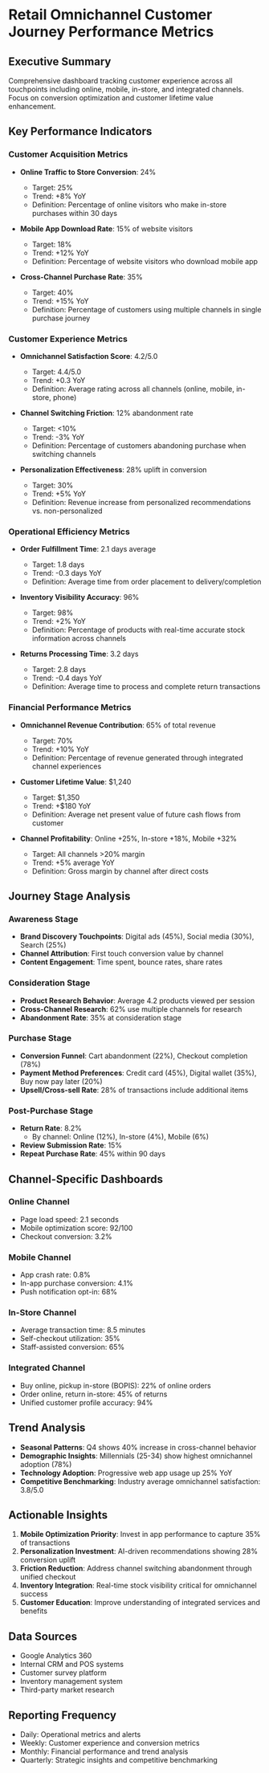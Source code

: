 # Retail Omnichannel Customer Journey Performance Metrics

## Executive Summary
Comprehensive dashboard tracking customer experience across all touchpoints including online, mobile, in-store, and integrated channels. Focus on conversion optimization and customer lifetime value enhancement.

## Key Performance Indicators

### Customer Acquisition Metrics
- **Online Traffic to Store Conversion**: 24%
  - Target: 25%
  - Trend: +8% YoY
  - Definition: Percentage of online visitors who make in-store purchases within 30 days

- **Mobile App Download Rate**: 15% of website visitors
  - Target: 18%
  - Trend: +12% YoY
  - Definition: Percentage of website visitors who download mobile app

- **Cross-Channel Purchase Rate**: 35%
  - Target: 40%
  - Trend: +15% YoY
  - Definition: Percentage of customers using multiple channels in single purchase journey

### Customer Experience Metrics
- **Omnichannel Satisfaction Score**: 4.2/5.0
  - Target: 4.4/5.0
  - Trend: +0.3 YoY
  - Definition: Average rating across all channels (online, mobile, in-store, phone)

- **Channel Switching Friction**: 12% abandonment rate
  - Target: <10%
  - Trend: -3% YoY
  - Definition: Percentage of customers abandoning purchase when switching channels

- **Personalization Effectiveness**: 28% uplift in conversion
  - Target: 30%
  - Trend: +5% YoY
  - Definition: Revenue increase from personalized recommendations vs. non-personalized

### Operational Efficiency Metrics
- **Order Fulfillment Time**: 2.1 days average
  - Target: 1.8 days
  - Trend: -0.3 days YoY
  - Definition: Average time from order placement to delivery/completion

- **Inventory Visibility Accuracy**: 96%
  - Target: 98%
  - Trend: +2% YoY
  - Definition: Percentage of products with real-time accurate stock information across channels

- **Returns Processing Time**: 3.2 days
  - Target: 2.8 days
  - Trend: -0.4 days YoY
  - Definition: Average time to process and complete return transactions

### Financial Performance Metrics
- **Omnichannel Revenue Contribution**: 65% of total revenue
  - Target: 70%
  - Trend: +10% YoY
  - Definition: Percentage of revenue generated through integrated channel experiences

- **Customer Lifetime Value**: $1,240
  - Target: $1,350
  - Trend: +$180 YoY
  - Definition: Average net present value of future cash flows from customer

- **Channel Profitability**: Online +25%, In-store +18%, Mobile +32%
  - Target: All channels >20% margin
  - Trend: +5% average YoY
  - Definition: Gross margin by channel after direct costs

## Journey Stage Analysis

### Awareness Stage
- **Brand Discovery Touchpoints**: Digital ads (45%), Social media (30%), Search (25%)
- **Channel Attribution**: First touch conversion value by channel
- **Content Engagement**: Time spent, bounce rates, share rates

### Consideration Stage
- **Product Research Behavior**: Average 4.2 products viewed per session
- **Cross-Channel Research**: 62% use multiple channels for research
- **Abandonment Rate**: 35% at consideration stage

### Purchase Stage
- **Conversion Funnel**: Cart abandonment (22%), Checkout completion (78%)
- **Payment Method Preferences**: Credit card (45%), Digital wallet (35%), Buy now pay later (20%)
- **Upsell/Cross-sell Rate**: 28% of transactions include additional items

### Post-Purchase Stage
- **Return Rate**: 8.2%
  - By channel: Online (12%), In-store (4%), Mobile (6%)
- **Review Submission Rate**: 15%
- **Repeat Purchase Rate**: 45% within 90 days

## Channel-Specific Dashboards

### Online Channel
- Page load speed: 2.1 seconds
- Mobile optimization score: 92/100
- Checkout conversion: 3.2%

### Mobile Channel
- App crash rate: 0.8%
- In-app purchase conversion: 4.1%
- Push notification opt-in: 68%

### In-Store Channel
- Average transaction time: 8.5 minutes
- Self-checkout utilization: 35%
- Staff-assisted conversion: 65%

### Integrated Channel
- Buy online, pickup in-store (BOPIS): 22% of online orders
- Order online, return in-store: 45% of returns
- Unified customer profile accuracy: 94%

## Trend Analysis
- **Seasonal Patterns**: Q4 shows 40% increase in cross-channel behavior
- **Demographic Insights**: Millennials (25-34) show highest omnichannel adoption (78%)
- **Technology Adoption**: Progressive web app usage up 25% YoY
- **Competitive Benchmarking**: Industry average omnichannel satisfaction: 3.8/5.0

## Actionable Insights
1. **Mobile Optimization Priority**: Invest in app performance to capture 35% of transactions
2. **Personalization Investment**: AI-driven recommendations showing 28% conversion uplift
3. **Friction Reduction**: Address channel switching abandonment through unified checkout
4. **Inventory Integration**: Real-time stock visibility critical for omnichannel success
5. **Customer Education**: Improve understanding of integrated services and benefits

## Data Sources
- Google Analytics 360
- Internal CRM and POS systems
- Customer survey platform
- Inventory management system
- Third-party market research

## Reporting Frequency
- Daily: Operational metrics and alerts
- Weekly: Customer experience and conversion metrics
- Monthly: Financial performance and trend analysis
- Quarterly: Strategic insights and competitive benchmarking
